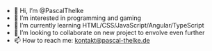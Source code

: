 - 👋 Hi, I’m @PascalThelke
- 👀 I’m interested in programming and gaming
- 🌱 I’m currently learning HTML/CSS/JavaScript/Angular/TypeScript
- 💞️ I’m looking to collaborate on new project to envolve even further
- 📫 How to reach me: kontakt@pascal-thelke.de

<!---
PascalThelke/PascalThelke is a ✨ special ✨ repository because its `README.md` (this file) appears on your GitHub profile.
You can click the Preview link to take a look at your changes.
--->
